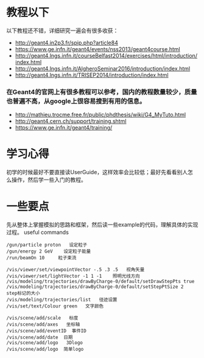# 教程以下
以下教程还不错，详细研究一遍会有很多收获：
* http://geant4.in2p3.fr/spip.php?article84
* https://www.ge.infn.it/geant4/events/nss2013/geant4course.html
* http://geant4.lngs.infn.it/courseBelfast2014/exercises/html/introduction/index.html
* http://geant4.lngs.infn.it/AlgheroSeminar2016/introduction/index.html
* http://geant4.lngs.infn.it/TRISEP2014/introduction/index.html
### 在Geant4的官网上有很多教程可以参考，国内的教程数量较少，质量也普遍不高，从google上很容易搜到有用的信息。

* http://mathieu.trocme.free.fr/public/phdthesis/wiki/G4_MyTuto.html
* http://geant4.cern.ch/support/training.shtml
* https://www.ge.infn.it/geant4/training/
# 学习心得
 初学的时候最好不要直接读UserGuide，这样效率会比较低；最好先看看别人怎么操作，然后学一些入门的教程。
# 一些要点
先从整体上掌握模拟的思路和框架，然后读一些example的代码，理解具体的实现过程。
useful commands
```shell
/gun/particle proton   设定粒子
/gun/energy 2 GeV    设定粒子能量
/run/beamOn 10     粒子束流
```
```shell
/vis/viewer/set/viewpointVector -.5 .3 .5   视角矢量
/vis/viewer/set/lightVector -1 1 -1    照明光线方向
/vis/modeling/trajectories/drawByCharge-0/default/setDrawStepPts true
/vis/modeling/trajectories/drawByCharge-0/default/setStepPtSize 2   step标记的大小
/vis/modeling/trajectories/list   径迹设置
/vis/set/text/Colour green   文字颜色
```
```shell
/vis/scene/add/scale   标度
/vis/scene/add/axes   坐标轴
/vis/scene/add/eventID  事件ID
/vis/scene/add/date  日期
/vis/scene/add/logo   3Dlogo
/vis/scene/add/logo  简单logo
```
